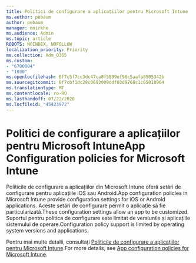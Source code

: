 ```yaml
---
title: Politici de configurare a aplicațiilor pentru Microsoft Intune
ms.author: pebaum
author: pebaum
manager: mnirkhe
ms.audience: Admin
ms.topic: article
ROBOTS: NOINDEX, NOFOLLOW
localization_priority: Priority
ms.collection: Adm_O365
ms.custom:
- "6700004"
- "1030"
ms.openlocfilehash: 6f7c5f7cc3dc47ca8f5899ef96c5aafa8505342b
ms.sourcegitcommit: 6f7cbf1dc28c0693009ddf03d9768c1c65018964
ms.translationtype: MT
ms.contentlocale: ro-RO
ms.lasthandoff: 07/22/2020
ms.locfileid: "45423972"
---
```

# <a name="app-configuration-policies-for-microsoft-intune"></a><span data-ttu-id="83d50-102">Politici de configurare a aplicațiilor pentru Microsoft Intune</span><span class="sxs-lookup"><span data-stu-id="83d50-102">App Configuration policies for Microsoft Intune</span></span>

<span data-ttu-id="83d50-103">Politicile de configurare a aplicațiilor din Microsoft Intune oferă setări de configurare pentru aplicațiile iOS sau Android.</span><span class="sxs-lookup"><span data-stu-id="83d50-103">App configuration policies in Microsoft Intune provide configuration settings for iOS or Android applications.</span></span> <span data-ttu-id="83d50-104">Aceste setări de configurare permit o aplicație să fie particularizată.</span><span class="sxs-lookup"><span data-stu-id="83d50-104">These configuration settings allow an app to be customized.</span></span> <span data-ttu-id="83d50-105">Suportul pentru politica de configurare este limitat de versiunile și aplicațiile sistemului de operare.</span><span class="sxs-lookup"><span data-stu-id="83d50-105">Configuration policy support is limited by operating system versions and applications.</span></span>

<span data-ttu-id="83d50-106">Pentru mai multe detalii, consultați [Politicile de configurare a aplicațiilor pentru Microsoft Intune](https://docs.microsoft.com/intune/app-configuration-policies-overview).</span><span class="sxs-lookup"><span data-stu-id="83d50-106">For more details, see [App configuration policies for Microsoft Intune](https://docs.microsoft.com/intune/app-configuration-policies-overview).</span></span>